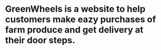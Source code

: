 # GreenWheels is a website to help customers make eazy purchases of farm produce and get delivery at their door steps.
